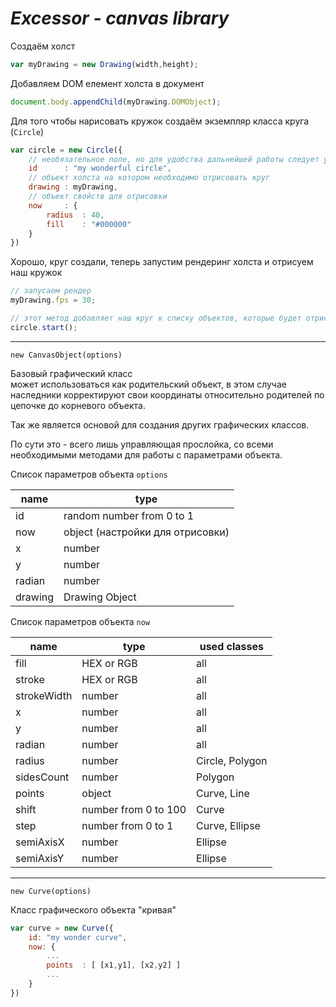 *Excessor - canvas library*
===========================

Создаём холст

```js
var myDrawing = new Drawing(width,height);
```

Добавляем DOM елемент холста в документ

```js
document.body.appendChild(myDrawing.DOMObject);
```

Для того чтобы нарисовать кружок создаём экземпляр класса круга (`Circle`)

```js
var circle = new Circle({
    // необязательное поле, но для удобства дальнейшей работы следует указать
    id      : "my wonderful circle",
    // объект холста на котором необходимо отрисовать круг
    drawing : myDrawing,
    // объект свойств для отрисовки
    now     : {
        radius  : 40,
        fill    : "#000000"
    }
})
```

Хорошо, круг создали, теперь запустим рендеринг холста и отрисуем наш кружок

```js
// запусаем рендер
myDrawing.fps = 30;

// этот метод добавляет наш круг к списку объектов, которые будет отрисовывать холст
circle.start();
```

___

`new CanvasObject(options)`

Базовый графический класс  
может использоваться как родительский объект, в этом случае наследники
корректируют свои координаты относительно родителей по цепочке
до корневого объекта.

Так же является основой для создания других графических классов.

По сути это - всего лишь управляющая прослойка, со всеми необходимыми
методами для работы с параметрами объекта.

Список параметров объекта `options`

name    | type
--------|---------------------------------
id      | random number from 0 to 1
now     | object (настройки для отрисовки)
x       | number
y       | number
radian  | number
drawing | Drawing Object

Список параметров объекта `now`

name        | type                  | used classes
------------|-----------------------|----------------
fill        | HEX or RGB            | all
stroke      | HEX or RGB            | all
strokeWidth | number                | all
x           | number                | all
y           | number                | all
radian      | number                | all
radius      | number                | Circle, Polygon
sidesCount  | number                | Polygon
points      | object                | Curve, Line
shift       | number from 0 to 100  | Curve
step        | number from 0 to 1    | Curve, Ellipse
semiAxisX   | number                | Ellipse
semiAxisY   | number                | Ellipse

___

`new Curve(options)`

Класс графического объекта "кривая"

```js
var curve = new Curve({
    id: "my wonder curve",
    now: {
        ...
        points  : [ [x1,y1], [x2,y2] ]
        ...
    }
})
```
